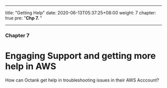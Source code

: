 
---
title: "Getting Help"
date: 2020-06-13T05:37:25+08:00
weight: 7
chapter: true
pre: "<b>Chp 7. </b>"

---

### Chapter 7

# Engaging Support and getting more help in AWS

How can Octank get help in troubleshooting issues in their AWS Acccount? 

